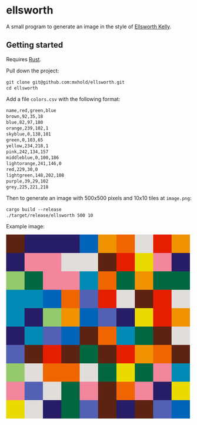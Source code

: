 # ellsworth

A small program to generate an image in the style of
[Ellsworth Kelly](https://www.sfmoma.org/artwork/99.352).

## Getting started

Requires [Rust](https://rust-lang.org).

Pull down the project:

    git clone git@github.com:mxhold/ellsworth.git
    cd ellsworth

Add a file `colors.csv` with the following format:

    name,red,green,blue
    brown,92,35,18
    blue,82,97,180
    orange,239,102,1
    skyblue,0,138,181
    green,0,103,65
    yellow,234,218,1
    pink,242,134,157
    middleblue,0,100,186
    lightorange,241,146,0
    red,229,30,0
    lightgreen,148,202,108
    purple,39,29,102
    grey,225,221,218

Then to generate an image with 500x500 pixels and 10x10 tiles at `image.png`:

    cargo build --release
    ./target/release/ellsworth 500 10

Example image:

![Image with large multicolored squares](image.png)
